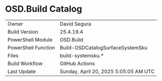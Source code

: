 ﻿# OSD.Build Catalog

| | |
|-|-|
| Owner | David Segura |
| Build Version | 25.4.19.4 |
| PowerShell Module | OSD.Build |
| PowerShell Function | Build-OSDCatalogSurfaceSystemSku |
| Files | build-systemsku.* |
| Build Workflow | GitHub Actions |
| Last Update | Sunday, April 20, 2025 5:05:05 AM UTC |
